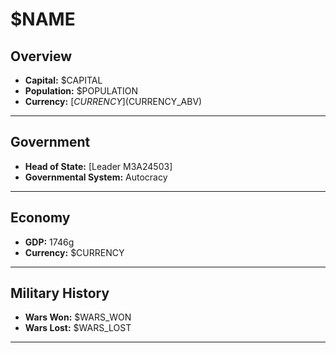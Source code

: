 # $NAME

## Overview

- **Capital:** $CAPITAL
- **Population:** $POPULATION
- **Currency:** [$CURRENCY] ($CURRENCY_ABV)

---

## Government

- **Head of State:** [Leader M3A24503]
- **Governmental System:** Autocracy

---

## Economy

- **GDP:** 1746g
- **Currency:** $CURRENCY

---

## Military History

- **Wars Won:** $WARS_WON
- **Wars Lost:** $WARS_LOST

---

